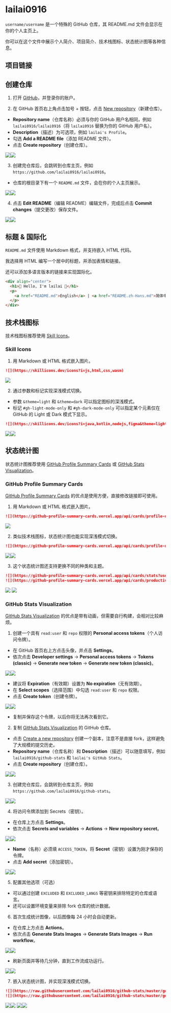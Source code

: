 # lailai0916

`username/username` 是一个特殊的 GitHub 仓库，其 README.md 文件会显示在你的个人主页上。

你可以在这个文件中展示个人简介、项目简介、技术栈图标、状态统计图等各种信息。

## 项目链接

<GitHub repo="lailai0916/lailai0916" />

## 创建仓库

1. 打开 [GitHub](https://github.com)，并登录你的账户。

2. 在 GitHub 首页右上角点击加号 + 按钮，点击 [New repository](https://github.com/new)（新建仓库）。

- **Repository name**（仓库名称）必须与你的 GitHub 用户名相同，例如 `lailai0916/lailai0916`（将 `lailai0916` 替换为你的 GitHub 用户名）。
- **Description**（描述）为可选项，例如 `lailai's Profile`。
- 勾选 **Add a README file**（添加 README 文件）。
- 点击 **Create repository**（创建仓库）。

<ImageWindow url="https://github.com/new">

![](./assets/create-repository-light.png#gh-light-mode-only)![](./assets/create-repository-dark.png#gh-dark-mode-only)

</ImageWindow>

3. 创建完仓库后，会跳转到仓库主页，例如 `https://github.com/lailai0916/lailai0916`。

- 仓库的根目录下有一个 `README.md` 文件，会在你的个人主页展示。

<ImageWindow url="https://github.com/lailai0916/lailai0916">

![](./assets/repository-homepage-light.png#gh-light-mode-only)![](./assets/repository-homepage-dark.png#gh-dark-mode-only)

</ImageWindow>

4. 点击 **Edit README**（编辑 README）编辑文件，完成后点击 **Commit changes**（提交更改）保存文件。

<ImageWindow url="https://github.com/lailai0916/lailai0916/edit/main/README.md">

![](./assets/edit-readme-light.png#gh-light-mode-only)![](./assets/edit-readme-dark.png#gh-dark-mode-only)

</ImageWindow>

## 标题 & 国际化

`README.md` 文件使用 Markdown 格式，并支持嵌入 HTML 代码。

我选择用 HTML 编写一个居中的标题，并添加表情和链接。

还可以添加多语言版本的链接来实现国际化。

```html live
<div align="center">
  <h1>🎉 Hello, I'm lailai 🥳</h1>
  <p>
    <a href="README.md">English</a> | <a href="README.zh-Hans.md">简体中文</a>
  </p>
</div>
```

## 技术栈图标

技术栈图标推荐使用 [Skill Icons](https://skillicons.dev)。

### Skill Icons

1. 用 Markdown 或 HTML 格式嵌入图片。

```markdown
![](https://skillicons.dev/icons?i=js,html,css,wasm)
```

<BrowserWindow>

![](https://skillicons.dev/icons?i=js,html,css,wasm)

</BrowserWindow>

2. 通过参数和标记实现深浅模式切换。

- 参数 `&theme=light` 和 `&theme=dark` 可以指定图标的深浅模式。
- 标记 `#gh-light-mode-only` 和 `#gh-dark-mode-only` 可以指定某个元素仅在 GitHub 的 Light 或 Dark 模式下显示。

```markdown
![](https://skillicons.dev/icons?i=java,kotlin,nodejs,figma&theme=light#gh-light-mode-only)![](https://skillicons.dev/icons?i=java,kotlin,nodejs,figma&theme=dark#gh-dark-mode-only)
```

<BrowserWindow>

![](https://skillicons.dev/icons?i=java,kotlin,nodejs,figma&theme=light#gh-light-mode-only)![](https://skillicons.dev/icons?i=java,kotlin,nodejs,figma&theme=dark#gh-dark-mode-only)

</BrowserWindow>

## 状态统计图

状态统计图推荐使用 [GitHub Profile Summary Cards](https://github-profile-summary-cards.vercel.app/demo.html) 或 [GitHub Stats Visualization](https://github.com/jstrieb/github-stats)。

### GitHub Profile Summary Cards

[GitHub Profile Summary Cards](https://github-profile-summary-cards.vercel.app/demo.html) 的优点是使用方便，直接修改链接即可使用。

1. 用 Markdown 或 HTML 格式嵌入图片。

```markdown
![](https://github-profile-summary-cards.vercel.app/api/cards/profile-details?username=lailai0916)
```

<BrowserWindow>

![](https://github-profile-summary-cards.vercel.app/api/cards/profile-details?username=lailai0916)

</BrowserWindow>

2. 类似技术栈图标，状态统计图也能实现深浅模式切换。

```markdown
![](https://github-profile-summary-cards.vercel.app/api/cards/profile-details?username=lailai0916&theme=default#gh-light-mode-only)![](https://github-profile-summary-cards.vercel.app/api/cards/profile-details?username=lailai0916&theme=dark#gh-dark-mode-only)
```

<BrowserWindow>

![](https://github-profile-summary-cards.vercel.app/api/cards/profile-details?username=lailai0916&theme=default#gh-light-mode-only)![](https://github-profile-summary-cards.vercel.app/api/cards/profile-details?username=lailai0916&theme=dark#gh-dark-mode-only)

</BrowserWindow>

3. 这个状态统计图还支持更换不同的种类和主题。

```markdown
![](https://github-profile-summary-cards.vercel.app/api/cards/stats?username=lailai0916&theme=2077)
![](https://github-profile-summary-cards.vercel.app/api/cards/productive-time?username=lailai0916&theme=tokyonight&utcOffset=8)
```

<BrowserWindow>

![](https://github-profile-summary-cards.vercel.app/api/cards/stats?username=lailai0916&theme=2077)
![](https://github-profile-summary-cards.vercel.app/api/cards/productive-time?username=lailai0916&theme=tokyonight&utcOffset=8)

</BrowserWindow>

### GitHub Stats Visualization

[GitHub Stats Visualization](https://github.com/jstrieb/github-stats) 的优点是带有动画，但需要自行构建，会相对比较麻烦。

1. 创建一个具有 `read:user` 和 `repo` 权限的 **Personal access tokens**（个人访问令牌）。

- 在 GitHub 首页右上方点击头像，并点击 **Settings**。
- 依次点击 **Developer settings** $\to$ **Personal access tokens** $\to$ **Tokens (classic)** $\to$ **Generate new token** $\to$ **Generate new token (classic)**。

<ImageWindow url="https://github.com/settings/tokens">

![](./assets/setting-token-light.png#gh-light-mode-only)![](./assets/setting-token-dark.png#gh-dark-mode-only)

</ImageWindow>

- 建议将 **Expiration**（有效期）设置为 **No expiration**（无有效期）。
- 在 **Select scopes**（选择范围）中勾选 `read:user` 和 `repo` 权限。
- 点击 **Create token**（创建令牌）。

<ImageWindow url="https://github.com/settings/tokens/new">

![](./assets/generate-token-light.png#gh-light-mode-only)![](./assets/generate-token-dark.png#gh-dark-mode-only)

</ImageWindow>

- 复制并保存这个令牌，以后你将无法再次看到它。

2. 复制 [GitHub Stats Visualization](https://github.com/jstrieb/github-stats) 的 GitHub 仓库。

- 点击 [Create a new repository](https://github.com/jstrieb/github-stats/generate) 创建一个副本，注意不是直接 fork，这样避免了大规模的提交历史。
- **Repository name**（仓库名称）和 **Description**（描述）可以随意填写，例如 `lailai0916/github-stats` 和 `lailai's GitHub Stats`。
- 点击 **Create repository**（创建仓库）。

<ImageWindow url="https://github.com/new?template_name=github-stats&template_owner=jstrieb">

![](./assets/copy-repository-light.png#gh-light-mode-only)![](./assets/copy-repository-dark.png#gh-dark-mode-only)

</ImageWindow>

3. 创建完仓库后，会跳转到仓库主页，例如 `https://github.com/lailai0916/github-stats`。

<ImageWindow url="https://github.com/lailai0916/github-stats">

![](./assets/github-stats-homepage-light.png#gh-light-mode-only)![](./assets/github-stats-homepage-dark.png#gh-dark-mode-only)

</ImageWindow>

4. 将访问令牌添加到 Secrets（密钥）。

- 在仓库上方点击 **Settings**。
- 依次点击 **Secrets and variables** $\to$ **Actions** $\to$ **New repository secret**。

<ImageWindow url="https://github.com/lailai0916/github-stats/settings/secrets/actions">

![](./assets/setting-secret-light.png#gh-light-mode-only)![](./assets/setting-secret-dark.png#gh-dark-mode-only)

</ImageWindow>

- **Name**（名称）必须填 `ACCESS_TOKEN`，将 **Secret**（密钥）设置为刚才保存的令牌。
- 点击 **Add secret**（添加密钥）。

<ImageWindow url="https://github.com/lailai0916/github-stats/settings/secrets/actions">

![](./assets/add-secret-light.png#gh-light-mode-only)![](./assets/add-secret-dark.png#gh-dark-mode-only)

</ImageWindow>

5. 配置其他选项（可选）

- 可以通过创建 `EXCLUDED` 和 `EXCLUDED_LANGS` 等密钥来排除特定的仓库或语言。
- 还可以设置环境变量来排除 fork 仓库的统计数据。

6. 首次生成统计图像，以后图像每 24 小时会自动更新。

- 在仓库上方点击 **Actions**。
- 依次点击 **Generate Stats Images** $\to$ **Generate Stats Images** $\to$ **Run workflow**。

<ImageWindow url="https://github.com/lailai0916/github-stats/actions/workflows/main.yml">

![](./assets/run-workflow-light.png#gh-light-mode-only)![](./assets/run-workflow-dark.png#gh-dark-mode-only)

</ImageWindow>

- 刷新页面并等待几分钟，直到工作流成功运行。

<ImageWindow url="https://github.com/lailai0916/github-stats/actions">

![](./assets/workflow-success-light.png#gh-light-mode-only)![](./assets/workflow-success-dark.png#gh-dark-mode-only)

</ImageWindow>

7. 嵌入状态统计图，并实现深浅模式切换。

```markdown
![](https://raw.githubusercontent.com/lailai0916/github-stats/master/generated/overview.svg#gh-light-mode-only)![](https://raw.githubusercontent.com/lailai0916/github-stats/master/generated/overview.svg#gh-dark-mode-only)
![](https://raw.githubusercontent.com/lailai0916/github-stats/master/generated/languages.svg#gh-light-mode-only)![](https://raw.githubusercontent.com/lailai0916/github-stats/master/generated/languages.svg#gh-dark-mode-only)
```

<BrowserWindow>

![](https://raw.githubusercontent.com/lailai0916/github-stats/master/generated/overview.svg#gh-light-mode-only)![](https://raw.githubusercontent.com/lailai0916/github-stats/master/generated/overview.svg#gh-dark-mode-only)
![](https://raw.githubusercontent.com/lailai0916/github-stats/master/generated/languages.svg#gh-light-mode-only)![](https://raw.githubusercontent.com/lailai0916/github-stats/master/generated/languages.svg#gh-dark-mode-only)

</BrowserWindow>
